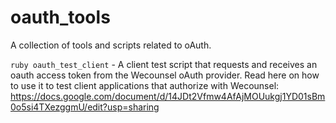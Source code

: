 # oauth_tools

A collection of tools and scripts related to oAuth.

`ruby oauth_test_client` - A client test script that requests and receives an oauth access token from the Wecounsel oAuth provider. Read here on how to use it to test client applications that authorize with Wecounsel: https://docs.google.com/document/d/14JDt2Vfmw4AfAjMOUukgj1YD01sBm0o5si4TXezggmU/edit?usp=sharing

